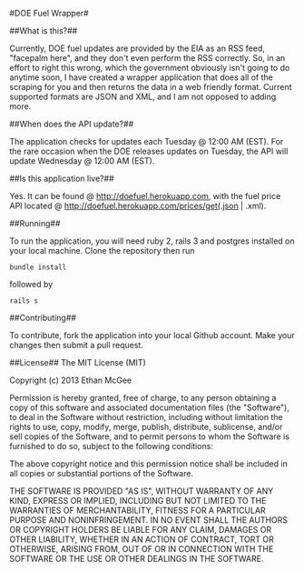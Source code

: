 #DOE Fuel Wrapper#

##What is this?##

Currently, DOE fuel updates are provided by the EIA as an RSS feed, "facepalm here", and they don't even perform the RSS correctly.  So, in an effort to right this wrong, which the government obviously isn't going to do anytime soon, I have created a wrapper application that does all of the scraping for you and then returns the data in a web friendly format.  Current supported formats are JSON and XML, and I am not opposed to adding more.

##When does the API update?##

The application checks for updates each Tuesday @ 12:00 AM (EST).  For the rare occasion when the DOE releases updates on Tuesday, the API will update Wednesday @ 12:00 AM (EST).

##Is this application live?##

Yes.  It can be found @ http://doefuel.herokuapp.com, with the fuel price API located @ http://doefuel.herokuapp.com/prices/get(.json | .xml).

##Running##

To run the application, you will need ruby 2, rails 3 and postgres installed on your local machine.  Clone the repository then run

    bundle install

followed by

    rails s

##Contributing##

To contribute, fork the application into your local Github account.  Make your changes then submit a pull request.  

##License##
The MIT License (MIT)

Copyright (c) 2013 Ethan McGee

Permission is hereby granted, free of charge, to any person obtaining a copy
of this software and associated documentation files (the "Software"), to deal
in the Software without restriction, including without limitation the rights
to use, copy, modify, merge, publish, distribute, sublicense, and/or sell
copies of the Software, and to permit persons to whom the Software is
furnished to do so, subject to the following conditions:

The above copyright notice and this permission notice shall be included in
all copies or substantial portions of the Software.

THE SOFTWARE IS PROVIDED "AS IS", WITHOUT WARRANTY OF ANY KIND, EXPRESS OR
IMPLIED, INCLUDING BUT NOT LIMITED TO THE WARRANTIES OF MERCHANTABILITY,
FITNESS FOR A PARTICULAR PURPOSE AND NONINFRINGEMENT. IN NO EVENT SHALL THE
AUTHORS OR COPYRIGHT HOLDERS BE LIABLE FOR ANY CLAIM, DAMAGES OR OTHER
LIABILITY, WHETHER IN AN ACTION OF CONTRACT, TORT OR OTHERWISE, ARISING FROM,
OUT OF OR IN CONNECTION WITH THE SOFTWARE OR THE USE OR OTHER DEALINGS IN
THE SOFTWARE.
